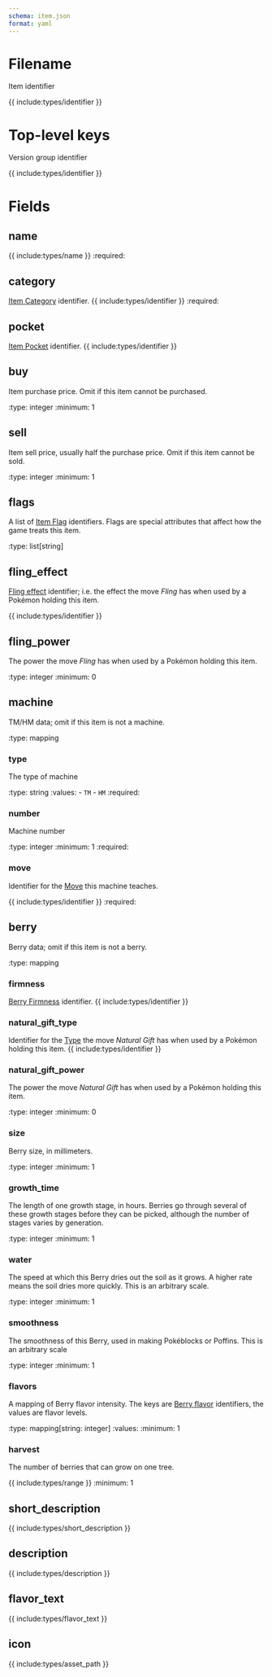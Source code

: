 ```yaml
---
schema: item.json
format: yaml
---
```


# Filename
Item identifier

{{ include:types/identifier }}

# Top-level keys
Version group identifier

{{ include:types/identifier }}

# Fields
## name
{{ include:types/name }}
:required:

## category
[Item Category](item_category.md) identifier.
{{ include:types/identifier }}
:required:

## pocket
[Item Pocket](item_pocket.md) identifier.
{{ include:types/identifier }}

## buy
Item purchase price.  Omit if this item cannot be purchased.

:type: integer
:minimum: 1

## sell
Item sell price, usually half the purchase price.  Omit if this item cannot be
sold.

:type: integer
:minimum: 1

## flags
A list of [Item Flag](item_flag.md) identifiers.  Flags are special attributes
that affect how the game treats this item.

:type: list\[string\]

## fling_effect
[Fling effect](item_fling_effect.md) identifier; i.e. the effect the move
*Fling* has when used by a Pokémon holding this item.

{{ include:types/identifier }}

## fling_power
The power the move *Fling* has when used by a Pokémon holding this item.

:type: integer
:minimum: 0

## machine
TM/HM data; omit if this item is not a machine.

:type: mapping

### type
The type of machine

:type: string
:values: - `TM`
         - `HM`
:required:

### number
Machine number

:type: integer
:minimum: 1
:required:

### move
Identifier for the [Move](move.md) this machine teaches.

{{ include:types/identifier }}
:required:

## berry
Berry data; omit if this item is not a berry.

:type: mapping

### firmness
[Berry Firmness](berry_firmness.md) identifier.
{{ include:types/identifier }}

### natural_gift_type
Identifier for the [Type](type.md) the move *Natural Gift* has when used by a
Pokémon holding this item.
{{ include:types/identifier }}

### natural_gift_power
The power the move *Natural Gift* has when used by a Pokémon holding this item.

:type: integer
:minimum: 0

### size
Berry size, in millimeters.

:type: integer
:minimum: 1

### growth_time
The length of one growth stage, in hours.  Berries go through several of these
growth stages before they can be picked, although the number of stages varies by
generation. 

:type: integer
:minimum: 1

### water
The speed at which this Berry dries out the soil as it grows. A higher rate
means the soil dries more quickly.  This is an arbitrary scale.

:type: integer
:minimum: 1

### smoothness
The smoothness of this Berry, used in making Pokéblocks or Poffins.  This is an
arbitrary scale

:type: integer
:minimum: 1

### flavors
A mapping of Berry flavor intensity.  The keys are [Berry flavor](berry_flavor.md)
identifiers, the values are flavor levels.

:type: mapping\[string: integer\] 
:values: :minimum: 1

### harvest
The number of berries that can grow on one tree.

{{ include:types/range }}
:minimum: 1

## short_description
{{ include:types/short_description }}

## description
{{ include:types/description }}

## flavor_text
{{ include:types/flavor_text }}

## icon
{{ include:types/asset_path }}
